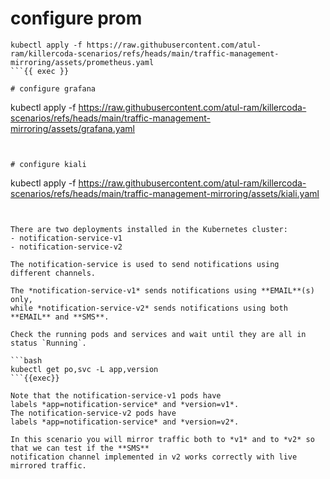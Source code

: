 

# configure prom

```
kubectl apply -f https://raw.githubusercontent.com/atul-ram/killercoda-scenarios/refs/heads/main/traffic-management-mirroring/assets/prometheus.yaml 
```{{ exec }}

# configure grafana

```
kubectl apply -f https://raw.githubusercontent.com/atul-ram/killercoda-scenarios/refs/heads/main/traffic-management-mirroring/assets/grafana.yaml
```{{ exec }}


# configure kiali

```
kubectl apply -f https://raw.githubusercontent.com/atul-ram/killercoda-scenarios/refs/heads/main/traffic-management-mirroring/assets/kiali.yaml
```{{ exec }}


There are two deployments installed in the Kubernetes cluster:
- notification-service-v1
- notification-service-v2

The notification-service is used to send notifications using
different channels.

The *notification-service-v1* sends notifications using **EMAIL**(s) only,
while *notification-service-v2* sends notifications using both **EMAIL** and **SMS**.

Check the running pods and services and wait until they are all in status `Running`.

```bash
kubectl get po,svc -L app,version
```{{exec}}

Note that the notification-service-v1 pods have
labels *app=notification-service* and *version=v1*.
The notification-service-v2 pods have
labels *app=notification-service* and *version=v2*.

In this scenario you will mirror traffic both to *v1* and to *v2* so that we can test if the **SMS**
notification channel implemented in v2 works correctly with live mirrored traffic.
